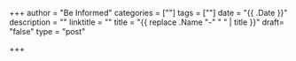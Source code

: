 +++
author = "Be Informed"
categories = [""]
tags = [""]
date = "{{ .Date }}"
description = ""
linktitle = ""
title = "{{ replace .Name "-" " " | title }}"
draft= "false"
type = "post"

+++
